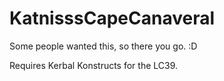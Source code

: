 # KatnisssCapeCanaveral

Some people wanted this, so there you go. :D

Requires Kerbal Konstructs for the LC39.
